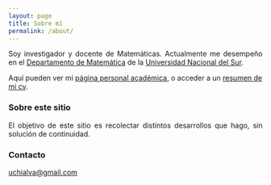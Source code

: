```yaml
---
layout: page
title: Sobre mí
permalink: /about/
---
```


<p style="text-align:justify;"> Soy investigador y docente de Matemáticas. Actualmente me desempeño en el <a href = "https://www.matematica.uns.edu.ar/default.php">Departamento de Matemática</a> de la <a href="https://uns.edu.ar">Universidad Nacional del Sur</a>.</p>

Aquí pueden ver mi <a href = "https://sites.google.com/view/uchialva/">página personal académica</a>, o acceder a un <a href = "https://uliseschialva.github.io/cv/index.html"> resumen de mi cv</a>.

### Sobre este sitio

<p style="text-align:justify;">El objetivo de este sitio es recolectar distintos desarrollos que hago, sin solución de continuidad.</p>

### Contacto

[uchialva@gmail.com](mailto:uchialva@gmail.com)
